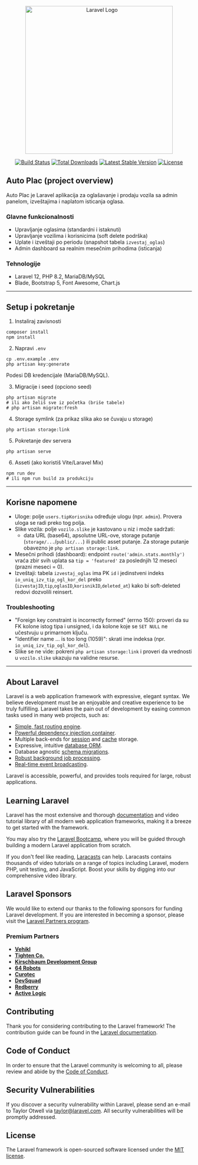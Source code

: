 <p align="center"><a href="https://laravel.com" target="_blank"><img src="https://raw.githubusercontent.com/laravel/art/master/logo-lockup/5%20SVG/2%20CMYK/1%20Full%20Color/laravel-logolockup-cmyk-red.svg" width="400" alt="Laravel Logo"></a></p>

<p align="center">
<a href="https://github.com/laravel/framework/actions"><img src="https://github.com/laravel/framework/workflows/tests/badge.svg" alt="Build Status"></a>
<a href="https://packagist.org/packages/laravel/framework"><img src="https://img.shields.io/packagist/dt/laravel/framework" alt="Total Downloads"></a>
<a href="https://packagist.org/packages/laravel/framework"><img src="https://img.shields.io/packagist/v/laravel/framework" alt="Latest Stable Version"></a>
<a href="https://packagist.org/packages/laravel/framework"><img src="https://img.shields.io/packagist/l/laravel/framework" alt="License"></a>
</p>

## Auto Plac (project overview)

Auto Plac je Laravel aplikacija za oglašavanje i prodaju vozila sa admin panelom, izveštajima i naplatom isticanja oglasa.

### Glavne funkcionalnosti
- Upravljanje oglasima (standardni i istaknuti)
- Upravljanje vozilima i korisnicima (soft delete podrška)
- Uplate i izveštaji po periodu (snapshot tabela `izvestaj_oglas`)
- Admin dashboard sa realnim mesečnim prihodima (isticanja)

### Tehnologije
- Laravel 12, PHP 8.2, MariaDB/MySQL
- Blade, Bootstrap 5, Font Awesome, Chart.js

---

## Setup i pokretanje

1) Instaliraj zavisnosti
```
composer install
npm install
```

2) Napravi `.env`
```
cp .env.example .env
php artisan key:generate
```
Podesi DB kredencijale (MariaDB/MySQL).

3) Migracije i seed (opciono seed)
```
php artisan migrate
# ili ako želiš sve iz početka (briše tabele)
# php artisan migrate:fresh
```

4) Storage symlink (za prikaz slika ako se čuvaju u storage)
```
php artisan storage:link
```

5) Pokretanje dev servera
```
php artisan serve
```

6) Asseti (ako koristiš Vite/Laravel Mix)
```
npm run dev
# ili npm run build za produkciju
```

---

## Korisne napomene

- Uloge: polje `users.tipKorisnika` određuje ulogu (npr. `admin`). Provera uloga se radi preko tog polja.
- Slike vozila: polje `vozilo.slike` je kastovano u niz i može sadržati:
  - data URL (base64), apsolutne URL-ove, storage putanje (`storage/...`/`public/...`) ili public asset putanje. Za storage putanje obavezno je `php artisan storage:link`.
- Mesečni prihodi (dashboard): endpoint `route('admin.stats.monthly')` vraća zbir svih uplata sa `tip = 'featured'` za poslednjih 12 meseci (prazni meseci = 0).
- Izveštaji: tabela `izvestaj_oglas` ima PK `id` i jedinstveni indeks `io_uniq_izv_tip_ogl_kor_del` preko (`izvestajID`,`tip`,`oglasID`,`korisnikID`,`deleted_at`) kako bi soft-deleted redovi dozvolili reinsert.

### Troubleshooting
- "Foreign key constraint is incorrectly formed" (errno 150): proveri da su FK kolone istog tipa i unsigned, i da kolone koje se `SET NULL` ne učestvuju u primarnom ključu.
- "Identifier name ... is too long (1059)": skrati ime indeksa (npr. `io_uniq_izv_tip_ogl_kor_del`).
- Slike se ne vide: pokreni `php artisan storage:link` i proveri da vrednosti u `vozilo.slike` ukazuju na validne resurse.

---

## About Laravel

Laravel is a web application framework with expressive, elegant syntax. We believe development must be an enjoyable and creative experience to be truly fulfilling. Laravel takes the pain out of development by easing common tasks used in many web projects, such as:

- [Simple, fast routing engine](https://laravel.com/docs/routing).
- [Powerful dependency injection container](https://laravel.com/docs/container).
- Multiple back-ends for [session](https://laravel.com/docs/session) and [cache](https://laravel.com/docs/cache) storage.
- Expressive, intuitive [database ORM](https://laravel.com/docs/eloquent).
- Database agnostic [schema migrations](https://laravel.com/docs/migrations).
- [Robust background job processing](https://laravel.com/docs/queues).
- [Real-time event broadcasting](https://laravel.com/docs/broadcasting).

Laravel is accessible, powerful, and provides tools required for large, robust applications.

## Learning Laravel

Laravel has the most extensive and thorough [documentation](https://laravel.com/docs) and video tutorial library of all modern web application frameworks, making it a breeze to get started with the framework.

You may also try the [Laravel Bootcamp](https://bootcamp.laravel.com), where you will be guided through building a modern Laravel application from scratch.

If you don't feel like reading, [Laracasts](https://laracasts.com) can help. Laracasts contains thousands of video tutorials on a range of topics including Laravel, modern PHP, unit testing, and JavaScript. Boost your skills by digging into our comprehensive video library.

## Laravel Sponsors

We would like to extend our thanks to the following sponsors for funding Laravel development. If you are interested in becoming a sponsor, please visit the [Laravel Partners program](https://partners.laravel.com).

### Premium Partners

- **[Vehikl](https://vehikl.com)**
- **[Tighten Co.](https://tighten.co)**
- **[Kirschbaum Development Group](https://kirschbaumdevelopment.com)**
- **[64 Robots](https://64robots.com)**
- **[Curotec](https://www.curotec.com/services/technologies/laravel)**
- **[DevSquad](https://devsquad.com/hire-laravel-developers)**
- **[Redberry](https://redberry.international/laravel-development)**
- **[Active Logic](https://activelogic.com)**

## Contributing

Thank you for considering contributing to the Laravel framework! The contribution guide can be found in the [Laravel documentation](https://laravel.com/docs/contributions).

## Code of Conduct

In order to ensure that the Laravel community is welcoming to all, please review and abide by the [Code of Conduct](https://laravel.com/docs/contributions#code-of-conduct).

## Security Vulnerabilities

If you discover a security vulnerability within Laravel, please send an e-mail to Taylor Otwell via [taylor@laravel.com](mailto:taylor@laravel.com). All security vulnerabilities will be promptly addressed.

## License

The Laravel framework is open-sourced software licensed under the [MIT license](https://opensource.org/licenses/MIT).
